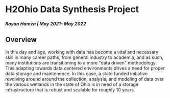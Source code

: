 # H2Ohio Data Synthesis Project

##### Rayan Hamza | May 2021- May 2022

## Overview

<p>In this day and age, working with data has become a vital and necessary skill in many career paths, from general industry to academia, and as such, many institutions are transitioning to a more "data driven" methodology.
This adapting towards data centered environments drives a need for proper data storage and maintenence. In this case, a state funded initiative revolving around around the collection, analysis, and modeling of data over the
various wetlands in the state of Ohio is in need of a storage infrastructure that is robust and scalable for roughly 10 years. </p>